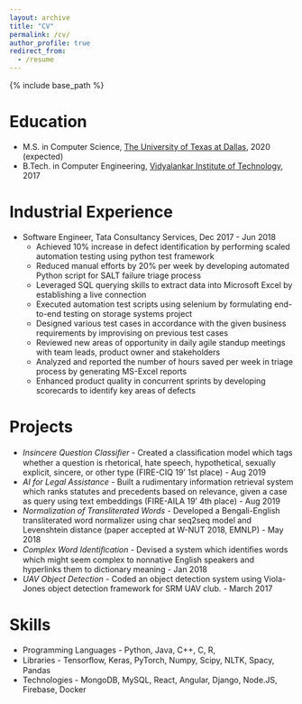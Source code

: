 ```yaml
---
layout: archive
title: "CV"
permalink: /cv/
author_profile: true
redirect_from:
  - /resume
---
```


{% include base_path %}

Education
======
* M.S. in Computer Science, [The University of Texas at Dallas](https://www.utdallas.edu/), 2020 (expected)
* B.Tech. in Computer Engineering, [Vidyalankar Institute of Technology](https://vidyalankar.com/vidyalankar-institute-of-technology/), 2017

Industrial Experience
======
* Software Engineer, Tata Consultancy Services, Dec 2017 - Jun 2018
  * Achieved 10% increase in defect identification by performing scaled automation testing using python test framework
  * Reduced manual efforts by 20% per week by developing automated Python script for SALT failure triage process
  * Leveraged SQL querying skills to extract data into Microsoft Excel by establishing a live connection
  * Executed automation test scripts using selenium by formulating end-to-end testing on storage systems project
  * Designed various test cases in accordance with the given business requirements by improvising on previous test cases
  * Reviewed new areas of opportunity in daily agile standup meetings with team leads, product owner and stakeholders
  * Analyzed and reported the number of hours saved per week in triage process by generating MS-Excel reports
  * Enhanced product quality in concurrent sprints by developing scorecards to identify key areas of defects

Projects
======

* <em>Insincere Question Classiﬁer</em> - Created a classiﬁcation model which tags whether a question is rhetorical, hate speech, hypothetical, sexually explicit, sincere, or other type (FIRE-CIQ 19’ 1st place) - Aug 2019
* <em>AI for Legal Assistance</em> - Built a rudimentary information retrieval system which ranks statutes and precedents based on relevance, given a case as query using text embeddings (FIRE-AILA 19’ 4th place) - Aug 2019
* <em>Normalization of Transliterated Words</em> - Developed a Bengali-English transliterated word normalizer using char seq2seq model and Levenshtein distance (paper accepted at W-NUT 2018, EMNLP) - May 2018
* <em>Complex Word Identiﬁcation</em> - Devised a system which identiﬁes words which might seem complex to nonnative English speakers and hyperlinks them to dictionary meaning - Jan 2018
* <em>UAV Object Detection</em> - Coded an object detection system using Viola-Jones object detection framework for SRM UAV club. - March 2017

  
Skills
======
* Programming Languages - Python, Java, C++, C, R, 
* Libraries - Tensorﬂow, Keras, PyTorch, Numpy, Scipy, NLTK, Spacy, Pandas 
* Technologies - MongoDB, MySQL, React, Angular, Django, Node.JS, Firebase, Docker

<!---
Publications
======
  <ul>{% for post in site.publications %}
    {% include archive-single-cv.html %}
  {% endfor %}</ul>
  
Talks
======
  <ul>{% for post in site.talks %}
    {% include archive-single-talk-cv.html %}
  {% endfor %}</ul>
  
Teaching
======
  <ul>{% for post in site.teaching %}
    {% include archive-single-cv.html %}
  {% endfor %}</ul>
  
Service and leadership
======
* Currently signed in to 43 different slack teams
-->
